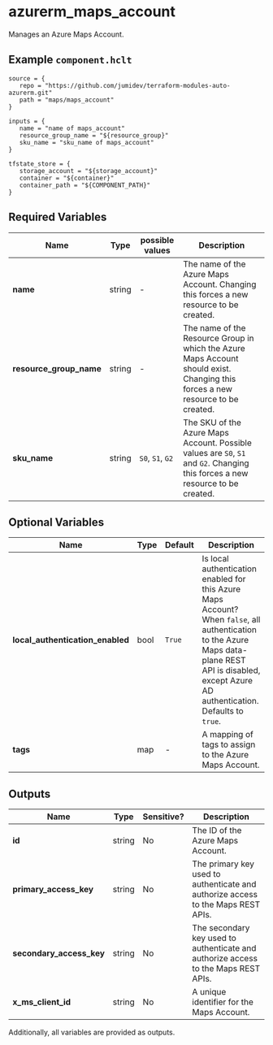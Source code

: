 # azurerm_maps_account

Manages an Azure Maps Account.

## Example `component.hclt`

```hcl
source = {
   repo = "https://github.com/jumidev/terraform-modules-auto-azurerm.git" 
   path = "maps/maps_account" 
}

inputs = {
   name = "name of maps_account" 
   resource_group_name = "${resource_group}" 
   sku_name = "sku_name of maps_account" 
}

tfstate_store = {
   storage_account = "${storage_account}" 
   container = "${container}" 
   container_path = "${COMPONENT_PATH}" 
}

```

## Required Variables

| Name | Type |  possible values |  Description |
| ---- | --------- |  ----------- | ----------- |
| **name** | string |  -  |  The name of the Azure Maps Account. Changing this forces a new resource to be created. | 
| **resource_group_name** | string |  -  |  The name of the Resource Group in which the Azure Maps Account should exist. Changing this forces a new resource to be created. | 
| **sku_name** | string |  `S0`, `S1`, `G2`  |  The SKU of the Azure Maps Account. Possible values are `S0`, `S1` and `G2`. Changing this forces a new resource to be created. | 

## Optional Variables

| Name | Type |  Default  |  Description |
| ---- | --------- |  ----------- | ----------- |
| **local_authentication_enabled** | bool |  `True`  |  Is local authentication enabled for this Azure Maps Account? When `false`, all authentication to the Azure Maps data-plane REST API is disabled, except Azure AD authentication. Defaults to `true`. | 
| **tags** | map |  -  |  A mapping of tags to assign to the Azure Maps Account. | 



## Outputs

| Name | Type | Sensitive? | Description |
| ---- | ---- | --------- | --------- |
| **id** | string | No  | The ID of the Azure Maps Account. | 
| **primary_access_key** | string | No  | The primary key used to authenticate and authorize access to the Maps REST APIs. | 
| **secondary_access_key** | string | No  | The secondary key used to authenticate and authorize access to the Maps REST APIs. | 
| **x_ms_client_id** | string | No  | A unique identifier for the Maps Account. | 

Additionally, all variables are provided as outputs.
